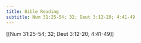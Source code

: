 ```yaml
---
title: Bible Reading
subtitle: Num 31:25-54; 32; Deut 3:12-20; 4:41-49
---
```


[[Num 31:25-54; 32; Deut 3:12-20; 4:41-49]]